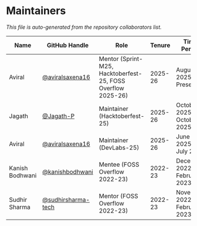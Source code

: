 # Maintainers

_This file is auto-generated from the repository collaborators list._

| Name          | GitHub Handle    | Role             | Tenure | Time Period | 
|---------------|------------------|------------------|---|---|
| Aviral      | [@aviralsaxena16](https://github.com/aviralsaxena16) | Mentor (Sprint-M25, Hacktoberfest-25, FOSS Overflow 2025-26) | 2025-26 | August 2025 - Present | 
| Jagath      | [@Jagath-P](https://github.com/Jagath-P) | Maintainer (Hacktoberfest-25) | 2025-26 | October 2025 - October 2025 |
| Aviral      | [@aviralsaxena16](https://github.com/aviralsaxena16) | Maintainer (DevLabs-25) | 2025-26 | June 2025 - July 2025 | 
| Kanish Bodhwani      | [@kanishbodhwani](https://github.com/kanishbodhwani) | Mentee (FOSS Overflow 2022-23) | 2022-23 | December 2022 - February 2023 | 
| Sudhir Sharma | [@sudhirsharma-tech](https://github.com/sudhirsharma-tech) | Mentor (FOSS Overflow 2022-23) | 2022-23 | November 2022 - February 2023 | 
